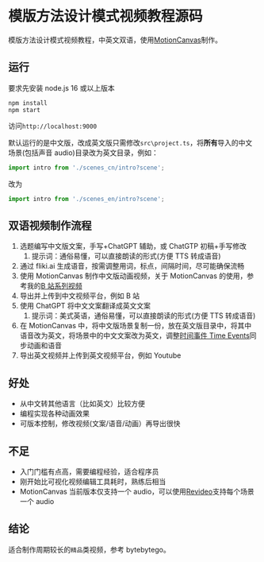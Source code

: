 # 模版方法设计模式视频教程源码

模版方法设计模式视频教程，中英文双语，使用[MotionCanvas](https://motioncanvas.io/)制作。

## 运行

要求先安装 node.js 16 或以上版本

```shell
npm install
npm start
```

访问`http://localhost:9000`

默认运行的是中文版，改成英文版只需修改`src\project.ts`，将**所有**导入的中文场景(包括声音 audio)目录改为英文目录，例如：

```ts
import intro from './scenes_cn/intro?scene';
```

改为

```ts
import intro from './scenes_en/intro?scene';
```

## 双语视频制作流程

1. 选题编写中文版文案，手写+ChatGPT 辅助，或 ChatGTP 初稿+手写修改
   1. 提示词：通俗易懂，可以直接朗读的形式(方便 TTS 转成语音)
2. 通过 fliki.ai 生成语音，按需调整用词，标点，间隔时间，尽可能确保流畅
3. 使用 MotionCanvas 制作中文版动画视频，关于 MotionCanvas 的使用，参考我的[B 站系列视频](https://space.bilibili.com/518029478/lists/3499354)
4. 导出并上传到中文视频平台，例如 B 站
5. 使用 ChatGPT 将中文文案翻译成英文文案
   1. 提示词：美式英语，通俗易懂，可以直接朗读的形式(方便 TTS 转成语音)
6. 在 MotionCanvas 中，将中文版场景复制一份，放在英文版目录中，将其中语音改为英文，将场景中的中文文案改为英文，调整[时间事件 Time Events](https://www.bilibili.com/video/BV1ec1CYwEq5)同步动画和语音
7. 导出英文视频并上传到英文视频平台，例如 Youtube

## 好处

- 从中文转其他语言（比如英文）比较方便
- 编程实现各种动画效果
- 可版本控制，修改视频(文案/语音/动画）再导出很快

## 不足

- 入门门槛有点高，需要编程经验，适合程序员
- 刚开始比可视化视频编辑工具耗时，熟练后相当
- MotionCanvas 当前版本仅支持一个 audio，可以使用[Revideo](https://re.video/)支持每个场景一个 audio

## 结论

适合制作周期较长的`精品`类视频，参考 bytebytego。

